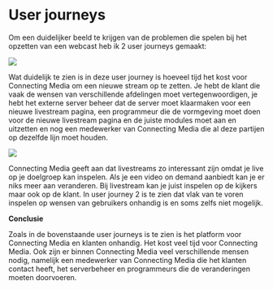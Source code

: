 # User journeys

Om een duidelijker beeld te krijgen van de problemen die spelen bij het opzetten van een webcast heb ik 2 user journeys gemaakt:

![](https://lh3.googleusercontent.com/HftxcrIAkIEVRFZOXSXbm1Bh4VGMhpT_jtjKd4VLT412s47b0MAwXJbvzlzyJFp3RlA2BQqXk3BjkkAk3CxRU7-esrjbh6DabI-ees45UyZyrN6x5XEjpYXeIt5zYemdR6OzcS95)

Wat duidelijk te zien is in deze user journey is hoeveel tijd het kost voor Connecting Media om een nieuwe stream op te zetten. Je hebt de klant die vaak de wensen van verschillende afdelingen moet vertegenwoordigen, je hebt het externe server beheer dat de server moet klaarmaken voor een nieuwe livestream pagina, een programmeur die de vormgeving moet doen voor de nieuwe livestream pagina en de juiste modules moet aan en uitzetten en nog een medewerker van Connecting Media die al deze partijen op dezelfde lijn moet houden.





![](https://lh3.googleusercontent.com/rmLVvXqYg5EgTYEgOmdQR0Ay_nrpWes5uqMy-KAKcwuIytcfxEGgyDUVyKQw9nkBR84ZSVHIdLuCVM2oHs0qlHnMAAGFk5COOMY3guk6jlzFq-bipQHgXbgDTkCS9EELKgkfn9Vh)

Connecting Media geeft aan dat livestreams zo interessant zijn omdat je live op je doelgroep kan inspelen. Als je een video on demand aanbiedt kan je er niks meer aan veranderen. Bij livestream kan je juist inspelen op de kijkers maar ook op de klant. In user journey 2 is te zien dat vlak van te voren inspelen op wensen van gebruikers onhandig is en soms zelfs niet mogelijk.



**Conclusie**

Zoals in de bovenstaande user journeys is te zien is het platform voor Connecting Media en klanten onhandig. Het kost veel tijd voor Connecting Media. Ook zijn er binnen Connecting Media veel verschillende mensen nodig, namelijk een medewerker van Connecting Media die het klanten contact heeft, het serverbeheer en programmeurs die de veranderingen moeten doorvoeren.

